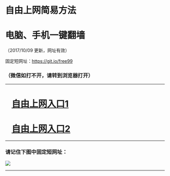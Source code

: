 ﻿# 自由上网简易方法

# 电脑、手机一键翻墙

（2017/10/09 更新，网址有效）

固定短网址：https://git.io/free99

### （微信如打不开，请转到浏览器打开）


***





# &nbsp;&nbsp; <a href="http://ft181057487.fwq-tz-1001.info/fwqtz01.html?t=100900112739 " target="_blank">自由上网入口1</a>
# &nbsp;&nbsp; <a href="http://ft1337424769.fwq-tz-1002.info/fwqtz02.html?t=10090018647 " target="_blank">自由上网入口2</a>
***

### 请记住下图中固定短网址：

<img src="https://s3-us-west-2.amazonaws.com/fwq-1001/yjfq-20170905okok.png" /> 


***

